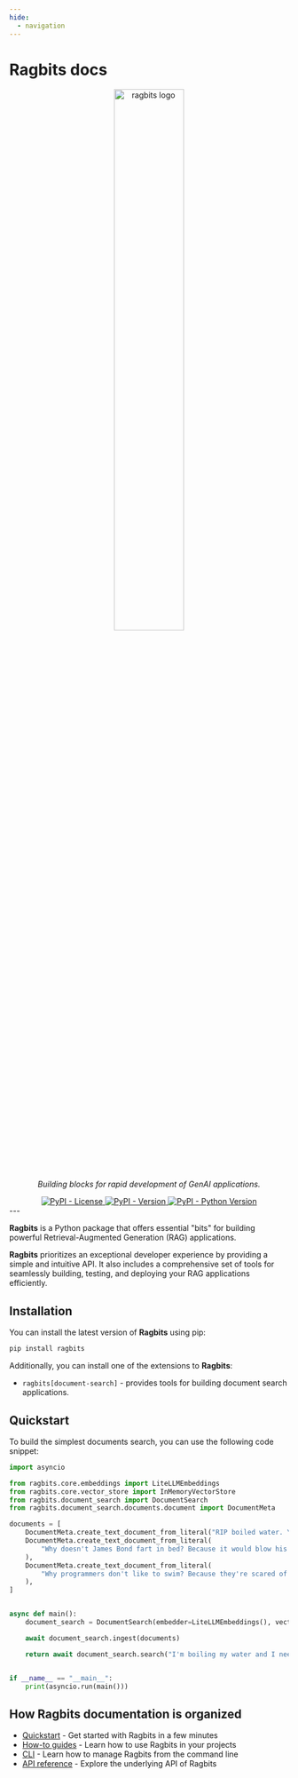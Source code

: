 ```yaml
---
hide:
  - navigation
---
```


# Ragbits docs

<style>
.md-content .md-typeset h1 { display: none; }
</style>

<div align="center" markdown="span">
  <!-- TODO: Shouldn't custom assets live in this repo too? -->
  <img alt="ragbits logo" src="./assets/ragbits.png" width="50%">
</div>

<p align="center">
  <em size="">Building blocks for rapid development of GenAI applications.</em>
</p>

<div align="center">

<a href="https://pypi.org/project/ragbits" target="_blank">
  <img alt="PyPI - License" src="https://img.shields.io/pypi/l/ragbits">
</a>

<a href="https://pypi.org/project/ragbits" target="_blank">
  <img alt="PyPI - Version" src="https://img.shields.io/pypi/v/ragbits">
</a>

<a href="https://pypi.org/project/ragbits" target="_blank">
  <img alt="PyPI - Python Version" src="https://img.shields.io/pypi/pyversions/ragbits">
</a>

</div>
---

**Ragbits** is a Python package that offers essential "bits" for building powerful Retrieval-Augmented Generation (RAG)
applications.

**Ragbits** prioritizes an exceptional developer experience by providing a simple and intuitive API.
It also includes a comprehensive set of tools for seamlessly building, testing, and deploying your RAG applications
efficiently.

## Installation

You can install the latest version of **Ragbits** using pip:

```bash
pip install ragbits
```

Additionally, you can install one of the extensions to **Ragbits**:

- `ragbits[document-search]` - provides tools for building document search applications.

## Quickstart

To build the simplest documents search, you can use the following code snippet:

```python
import asyncio

from ragbits.core.embeddings import LiteLLMEmbeddings
from ragbits.core.vector_store import InMemoryVectorStore
from ragbits.document_search import DocumentSearch
from ragbits.document_search.documents.document import DocumentMeta

documents = [
    DocumentMeta.create_text_document_from_literal("RIP boiled water. You will be mist."),
    DocumentMeta.create_text_document_from_literal(
        "Why doesn't James Bond fart in bed? Because it would blow his cover."
    ),
    DocumentMeta.create_text_document_from_literal(
        "Why programmers don't like to swim? Because they're scared of the floating points."
    ),
]


async def main():
    document_search = DocumentSearch(embedder=LiteLLMEmbeddings(), vector_store=InMemoryVectorStore())

    await document_search.ingest(documents)

    return await document_search.search("I'm boiling my water and I need a joke")


if __name__ == "__main__":
    print(asyncio.run(main()))
```

## How Ragbits documentation is organized

- [Quickstart](quickstart/quickstart1_prompts.md) - Get started with Ragbits in a few minutes
- [How-to guides](how-to/use_prompting.md) - Learn how to use Ragbits in your projects
- [CLI](cli/main.md) - Learn how to manage Ragbits from the command line
- [API reference](api_reference/core/prompt.md) - Explore the underlying API of Ragbits